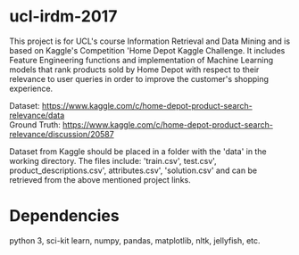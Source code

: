 # ucl-irdm-2017
This project is for UCL's course Information Retrieval and Data Mining and is based on Kaggle's Competition 'Home Depot Kaggle Challenge. It includes Feature Engineering functions and implementation of Machine Learning models that rank products sold by Home Depot with respect to their relevance to user queries in order to improve the customer's shopping experience. 

Dataset:      https://www.kaggle.com/c/home-depot-product-search-relevance/data  
Ground Truth: https://www.kaggle.com/c/home-depot-product-search-relevance/discussion/20587

Dataset from Kaggle should be placed in a folder with the 'data' in the working directory. The files include: 'train.csv', test.csv', product_descriptions.csv', attributes.csv', 'solution.csv' and can be retrieved from the above mentioned project links.

# Dependencies
python 3, sci-kit learn, numpy, pandas, matplotlib, nltk, jellyfish, etc.
